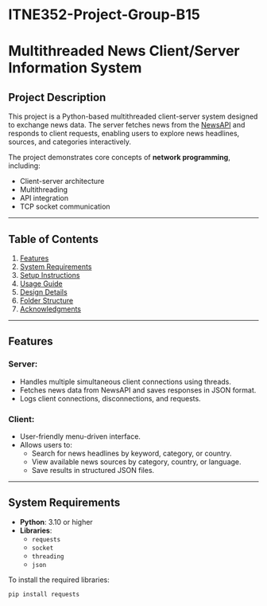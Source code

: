 # ITNE352-Project-Group-B15
# Multithreaded News Client/Server Information System

## Project Description
This project is a Python-based multithreaded client-server system designed to exchange news data. The server fetches news from the [NewsAPI](https://newsapi.org/) and responds to client requests, enabling users to explore news headlines, sources, and categories interactively.

The project demonstrates core concepts of **network programming**, including:
- Client-server architecture
- Multithreading
- API integration
- TCP socket communication

---

## Table of Contents
1. [Features](#features)
2. [System Requirements](#system-requirements)
3. [Setup Instructions](#setup-instructions)
4. [Usage Guide](#usage-guide)
5. [Design Details](#design-details)
6. [Folder Structure](#folder-structure)
7. [Acknowledgments](#acknowledgments)

---

## Features
### Server:
- Handles multiple simultaneous client connections using threads.
- Fetches news data from NewsAPI and saves responses in JSON format.
- Logs client connections, disconnections, and requests.

### Client:
- User-friendly menu-driven interface.
- Allows users to:
  - Search for news headlines by keyword, category, or country.
  - View available news sources by category, country, or language.
  - Save results in structured JSON files.

---

## System Requirements
- **Python**: 3.10 or higher
- **Libraries**:
  - `requests`
  - `socket`
  - `threading`
  - `json`

To install the required libraries:
```bash
pip install requests
